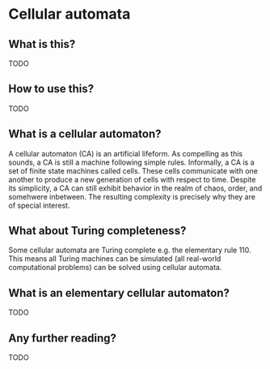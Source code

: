 # Cellular automata

## What is this?
TODO

## How to use this?
TODO

## What is a cellular automaton?
A cellular automaton (CA) is an artificial lifeform. As compelling as this sounds, a CA is still a machine following simple rules. Informally, a CA is a set of finite state machines called cells. These cells communicate with one another to produce a new generation of cells with respect to time. Despite its simplicity, a CA can still exhibit behavior in the realm of chaos, order, and somehwere inbetween. The resulting complexity is precisely why they are of special interest.

## What about Turing completeness?
Some cellular automata are Turing complete e.g. the elementary rule 110. This means all Turing machines can be simulated (all real-world computational problems) can be solved using cellular automata.

## What is an elementary cellular automaton?
TODO

## Any further reading?
TODO